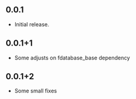 ## 0.0.1

* Initial release.

## 0.0.1+1

* Some adjusts on fdatabase_base dependency

## 0.0.1+2

* Some small fixes
